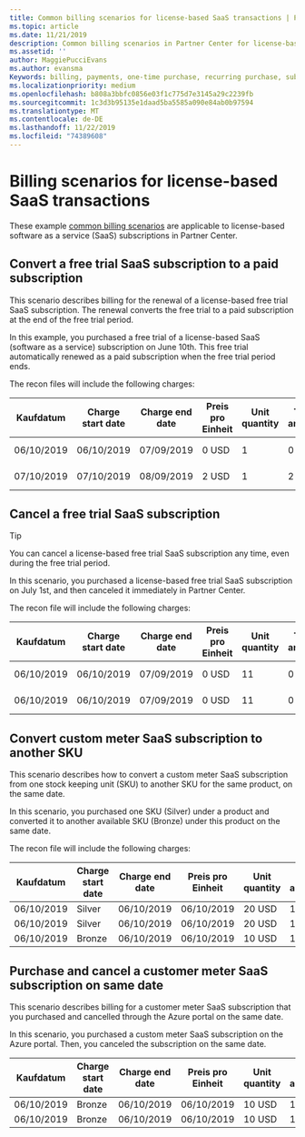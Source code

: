 ```yaml
---
title: Common billing scenarios for license-based SaaS transactions | Partner Center
ms.topic: article
ms.date: 11/21/2019
description: Common billing scenarios in Partner Center for license-based SaaS transactions.
ms.assetid: ''
author: MaggiePucciEvans
ms.author: evansma
Keywords: billing, payments, one-time purchase, recurring purchase, subscriptions, seats
ms.localizationpriority: medium
ms.openlocfilehash: b808a3bbfc0856e03f1c775d7e3145a29c2239fb
ms.sourcegitcommit: 1c3d3b95135e1daad5ba5585a090e84ab0b97594
ms.translationtype: MT
ms.contentlocale: de-DE
ms.lasthandoff: 11/22/2019
ms.locfileid: "74389608"
---
```

# <a name="billing-scenarios-for-license-based-saas-transactions"></a>Billing scenarios for license-based SaaS transactions

These example [common billing scenarios](common-billing-scenarios.md) are applicable to license-based software as a service (SaaS) subscriptions in Partner Center.

## <a name="convert-a-free-trial-saas-subscription-to-a-paid-subscription"></a>Convert a free trial SaaS subscription to a paid subscription

This scenario describes billing for the renewal of a license-based free trial SaaS subscription. The renewal converts the free trial to a paid subscription at the end of the free trial period.

In this example, you purchased a free trial of a license-based SaaS (software as a service) subscription on June 10th. This free trial automatically renewed as a paid subscription when the free trial period ends.

The recon files will include the following charges:

| Kaufdatum | Charge start date | Charge end date | Preis pro Einheit | Unit quantity | Total amount | Gebührenart | Subscription description |
| ------------- | ----------------- | --------------- | ---------- | ------------- | ------------ | ----------- | ----------------- |
| 06/10/2019 | 06/10/2019 | 07/09/2019 | 0 USD | 1 | 0 USD | Neu | Kostenlose Testversion |
| 07/10/2019 | 07/10/2019 | 08/09/2019 | 2 USD | 1 | 2 USD | Verlängern | Paid subscription |

## <a name="cancel-a-free-trial-saas-subscription"></a>Cancel a free trial SaaS subscription

> [!TIP]
> You can cancel a license-based free trial SaaS subscription any time, even during the free trial period.

In this scenario, you purchased a license-based free trial SaaS subscription on July 1st, and then canceled it immediately in Partner Center. 

The recon file will include the following charges:

| Kaufdatum | Charge start date | Charge end date | Preis pro Einheit | Unit quantity | Total amount | Gebührenart | Subscription description |
| ------------- | ----------------- | --------------- | ---------- | ------------- | ------------ | ----------- | ----------------- |
| 06/10/2019 | 06/10/2019 | 07/09/2019 | 0 USD | 11 | 0 USD | Neu | Kostenlose Testversion |
| 06/10/2019 | 06/10/2019 | 07/09/2019 | 0 USD | 11 | 0 USD | Abbrechen | Kostenlose Testversion |

## <a name="convert-custom-meter-saas-subscription-to-another-sku"></a>Convert custom meter SaaS subscription to another SKU

This scenario describes how to convert a custom meter SaaS subscription from one stock keeping unit (SKU) to another SKU for the same product, on the same date.

In this scenario, you purchased one SKU (Silver) under a product and converted it to another available SKU (Bronze) under this product on the same date.

The recon file will include the following charges:

| Kaufdatum | Charge start date | Charge end date | Preis pro Einheit | Unit quantity | Total amount | Gebührenart | Subscription description |
| ------------- | ----------------- | --------------- | ---------- | ------------- | ------------ | ----------- | ----------------- |
| 06/10/2019 | Silver | 06/10/2019 | 06/10/2019 | 20 USD | 1 | 20 USD | Neu | Custom meter SaaS subscription |
| 06/10/2019 | Silver | 06/10/2019 | 06/10/2019 | 20 USD | 1 | -$20 | Konvertieren | Prorated rebill for custom meter SaaS subscription |
| 06/10/2019 | Bronze | 06/10/2019 | 06/10/2019 | 10 USD | 1 | 10 USD | Konvertieren | Custom meter SaaS subscription |

## <a name="purchase-and-cancel-a-customer-meter-saas-subscription-on-same-date"></a>Purchase and cancel a customer meter SaaS subscription on same date

This scenario describes billing for a customer meter SaaS subscription that you purchased and cancelled through the Azure portal on the same date.

In this scenario, you purchased a custom meter SaaS subscription on the Azure portal. Then, you canceled the subscription on the same date.

| Kaufdatum | Charge start date | Charge end date | Preis pro Einheit | Unit quantity | Total amount | Gebührenart | Subscription description |
| ------------- | ----------------- | --------------- | ---------- | ------------- | ------------ | ----------- | ----------------- |
| 06/10/2019 | Bronze | 06/10/2019 | 06/10/2019 | 10 USD | 1 | 10 USD | Neu | Custom meter SaaS subscription |
| 06/10/2019 | Bronze | 06/10/2019 | 06/10/2019 | 10 USD | 1 | -$10 | CancelImmediate | Custom meter SaaS subscription |

